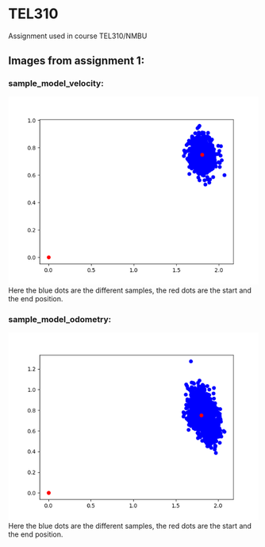 # TEL310
Assignment used in course TEL310/NMBU


## Images from assignment 1:

### sample_model_velocity:
![sample_model_velocity](images/sample_model_velocity.png)
Here the blue dots are the different samples, the red dots are the start and the end position.
### sample_model_odometry:
![sample_model_odometry](images/sample_model_odometry.png)
Here the blue dots are the different samples, the red dots are the start and the end position.
